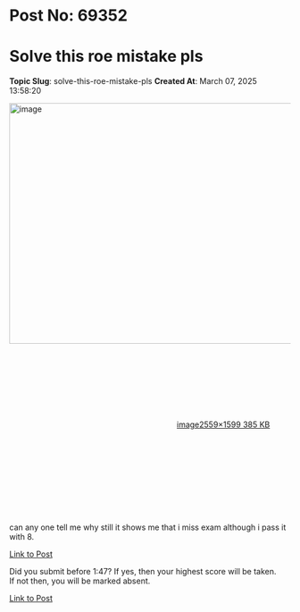 # Post No: 69352
# Solve this roe mistake pls
**Topic Slug**: solve-this-roe-mistake-pls
**Created At**: March 07, 2025 13:58:20

<div class="lightbox-wrapper"><a class="lightbox" href="https://europe1.discourse-cdn.com/flex013/uploads/iitm/original/3X/b/8/b8bcbf8009364152380ffbd0508ead5cc0700c2c.png" data-download-href="/uploads/short-url/qmgfdh7hXbUGZZ08QPae6VCAmC0.png?dl=1" title="image" rel="noopener nofollow ugc"><img src="https://europe1.discourse-cdn.com/flex013/uploads/iitm/optimized/3X/b/8/b8bcbf8009364152380ffbd0508ead5cc0700c2c_2_690x431.png" alt="image" data-base62-sha1="qmgfdh7hXbUGZZ08QPae6VCAmC0" width="690" height="431" srcset="https://europe1.discourse-cdn.com/flex013/uploads/iitm/optimized/3X/b/8/b8bcbf8009364152380ffbd0508ead5cc0700c2c_2_690x431.png, https://europe1.discourse-cdn.com/flex013/uploads/iitm/optimized/3X/b/8/b8bcbf8009364152380ffbd0508ead5cc0700c2c_2_1035x646.png 1.5x, https://europe1.discourse-cdn.com/flex013/uploads/iitm/optimized/3X/b/8/b8bcbf8009364152380ffbd0508ead5cc0700c2c_2_1380x862.png 2x" data-dominant-color="2A2B2F"><div class="meta"><svg class="fa d-icon d-icon-far-image svg-icon" aria-hidden="true"><use href="#far-image"></use></svg><span class="filename">image</span><span class="informations">2559×1599 385 KB</span><svg class="fa d-icon d-icon-discourse-expand svg-icon" aria-hidden="true"><use href="#discourse-expand"></use></svg></div></a></div><br>
can any one tell me why still it shows me that i miss exam although i pass it with 8.

[Link to Post](https://discourse.onlinedegree.iitm.ac.in/t/solve-this-roe-mistake-pls/604247)

Did you submit before 1:47? If yes, then your highest score will be taken.<br>
If not then, you will be marked absent.

[Link to Post](https://discourse.onlinedegree.iitm.ac.in/t/solve-this-roe-mistake-pls/604291)

